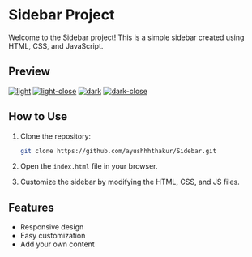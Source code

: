 # Sidebar Project

Welcome to the Sidebar project! This is a simple sidebar created using HTML, CSS, and JavaScript.

## Preview

<a href="https://ibb.co/ZKGrsMq"><img src="https://i.ibb.co/Y8PS9LH/light.png" alt="light" border="0"></a>
<a href="https://ibb.co/Z18H2sR"><img src="https://i.ibb.co/mFqvNsr/light-close.png" alt="light-close" border="0"></a>
<a href="https://ibb.co/8Bfw8NH"><img src="https://i.ibb.co/VNzGBJs/dark.png" alt="dark" border="0"></a>
<a href="https://ibb.co/ZcB99Zm"><img src="https://i.ibb.co/h2B00qf/dark-close.png" alt="dark-close" border="0"></a>

## How to Use

1. Clone the repository:

    ```bash
    git clone https://github.com/ayushhhthakur/Sidebar.git
    ```

2. Open the `index.html` file in your browser.

3. Customize the sidebar by modifying the HTML, CSS, and JS files.

## Features

- Responsive design
- Easy customization
- Add your own content
